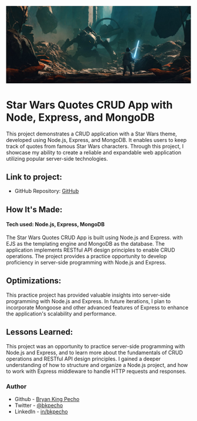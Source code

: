 <img src="assets\readme-bg.jpg" />

# Star Wars Quotes CRUD App with Node, Express, and MongoDB

This project demonstrates a CRUD application with a Star Wars theme, developed using Node.js, Express, and MongoDB. It enables users to keep track of quotes from famous Star Wars characters. Through this project, I showcase my ability to create a reliable and expandable web application utilizing popular server-side technologies.

## Link to project:

- GitHub Repository: [GitHub](https://github.com/bkpecho/starwars-quotes-crud-app)

<!-- Screenshot -->

## How It's Made:

#### Tech used: Node.js, Express, MongoDB

The Star Wars Quotes CRUD App is built using Node.js and Express. with EJS as the templating engine and MongoDB as the database. The application implements RESTful API design principles to enable CRUD operations. The project provides a practice opportunity to develop proficiency in server-side programming with Node.js and Express.

## Optimizations:

This practice project has provided valuable insights into server-side programming with Node.js and Express. In future iterations, I plan to incorporate Mongoose and other advanced features of Express to enhance the application's scalability and performance.

## Lessons Learned:

This project was an opportunity to practice server-side programming with Node.js and Express, and to learn more about the fundamentals of CRUD operations and RESTful API design principles. I gained a deeper understanding of how to structure and organize a Node.js project, and how to work with Express middleware to handle HTTP requests and responses.

### Author

- Github - [Bryan King Pecho](https://www.github.com/bkpecho)
- Twitter - [@bkpecho](https://www.twitter.com/bkpecho)
- LinkedIn - [in/bkpecho](https://www.linkedin.com/in/bkpecho/)
